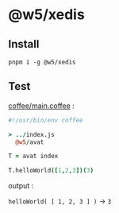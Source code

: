 [‼️]: ✏️README.mdt

# @w5/xedis

## Install

```
pnpm i -g @w5/xedis
```

## Test

[coffee/main.coffee](./coffee/main.coffee) :

```coffee
#!/usr/bin/env coffee

> ../index.js
  @w5/avat

T = avat index

T.helloWorld([1,2,3])(3)
```

output :

`helloWorld( [ 1, 2, 3 ] )`  → `3`
